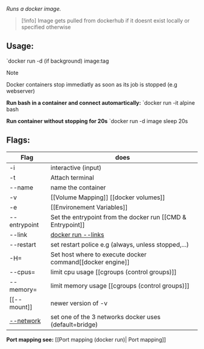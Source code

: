 *Runs a docker image.*

>[!info]
>Image gets pulled from dockerhub if it doesnt exist locally or specified otherwise

## Usage:
`docker run -d (if background) image:tag 

>[!note]
>Docker containers stop immediatly as soon as its job is stopped (e.g webserver)

**Run bash in a container and connect automartically:**
`docker run -it alpine bash

**Run container without stopping for 20s**
`docker run -d image sleep 20s

## Flags:
| Flag         | does                                                        |
| ------------ | ----------------------------------------------------------- |
| -i           | interactive (input)                                         |
| -t           | Attach terminal                                             |
| --name       | name the container                                          |
| -v           | [[Volume Mapping]]   [[docker volumes]]                     |
| -e           | [[Environement Variables]]                                  |
| --entrypoint | Set the entrypoint from the docker run [[CMD & Entrypoint]] |
| --link       |  [docker run --links](docker%20run%20--links.md)                                                           |
| --restart    | set restart police e.g (always, unless stopped,...)         |
| -H=          | Set host where to execute docker command[[docker engine]]   |
| --cpus=      | limit cpu usage [[cgroups (control groups)]]                |
| --memory=    | limit memory usage [[cgroups (control groups)]]             |
| [[--mount]]  | newer version of -v                                         |
| [--network](Docker%20networking.md)       |             set one of the 3 networks docker uses (default=bridge)                                                |

**Port mapping see:** [[Port mapping (docker run)| Port mapping]]

